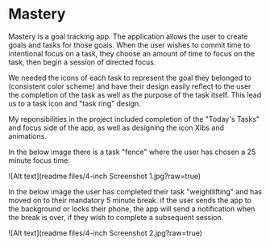 # Mastery

Mastery is a goal tracking app. The application allows the user to create goals and tasks for those goals. When the user wishes to commit time to intentional focus on a task, they choose an amount of time to focus on the task, then begin a session of directed focus.

We needed the icons of each task to represent the goal they belonged to (consistent color scheme) and have their design easily reflect to the user the completion of the task as well as the purpose of the task itself. This lead us to a task icon and 
"task ring" design.



My reponsibilities in the project included completion of the "Today's Tasks" and focus side of the app, as well as designing the icon Xibs and animations.

In the below image there is a task "fence" where the user has chosen a 25 minute focus time:

![Alt text](readme files/4-inch Screenshot 1.jpg?raw=true)

In the below image the user has completed their task "weightlifting" and has moved on to their mandatory 5 minute break. if the user sends the app to the background or locks their phone, the app will send a notification when the break is over, if they wish to complete a subsequent session.

![Alt text](readme files/4-inch Screenshot 2.jpg?raw=true)
